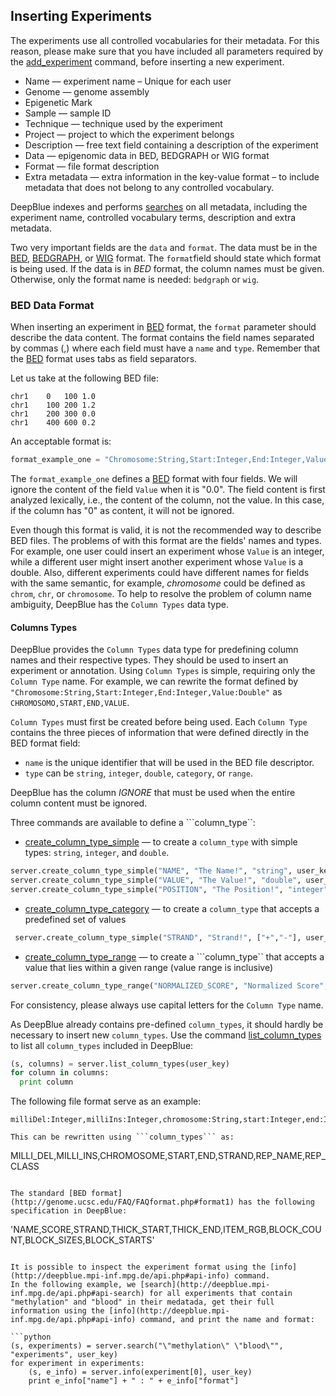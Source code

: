 ## Inserting Experiments

The experiments use all controlled vocabularies for their metadata. For this reason, please make sure that you have included all parameters required by the [add_experiment](http://deepblue.mpi-inf.mpg.de/api.php#api-add_experiment) command, before inserting a new experiment.

 * Name — experiment name – Unique for each user
 * Genome — genome assembly
 * Epigenetic Mark
 * Sample — sample ID
 * Technique — technique used by the experiment
 * Project — project to which the experiment belongs
 * Description — free text field containing a description of the experiment
 * Data — epigenomic data in BED, BEDGRAPH or WIG format
 * Format — file format description
 * Extra metadata — extra information in the key-value format – to include metadata that does not belong to any controlled vocabulary.

DeepBlue indexes and performs [searches](http://deepblue.mpi-inf.mpg.de/api.php#api-search) on all metadata, including the experiment name, controlled vocabulary terms, description and extra metadata.

Two very important fields are the ```data``` and ```format```.
The data must be in the [BED](http://genome.ucsc.edu/FAQ/FAQformat.php#format1), [BEDGRAPH](https://genome.ucsc.edu/goldenPath/help/bedgraph.php), or [WIG](http://genome.ucsc.edu/FAQ/FAQformat.php#format6) format. The ```format```field should state which format is being used. If the data is in *BED* format, the column names must be given. Otherwise, only the format name is needed: `bedgraph` or `wig`.

### BED Data Format

When inserting an experiment in [BED](http://genome.ucsc.edu/FAQ/FAQformat.php#format1) format, the  ```format``` parameter should describe the data content.
The format contains the field names separated by commas (,) where each field must have a ```name``` and ```type```.
Remember that the [BED](http://genome.ucsc.edu/FAQ/FAQformat.php#format1) format uses tabs as field separators.

Let us take at the following BED file:
```
chr1	0	100	1.0
chr1	100	200	1.2
chr1	200	300	0.0
chr1	400	600	0.2
```

An acceptable format is:
```python
format_example_one = "Chromosome:String,Start:Integer,End:Integer,Value:Double"
```
The ```format_example_one``` defines a [BED](http://genome.ucsc.edu/FAQ/FAQformat.php#format1) format with four fields.
We will ignore the content of the field ```Value``` when it is "0.0".
The field content is first analyzed lexically, i.e., the content of the column, not the value.
In this case, if the column has "0" as content, it will not be ignored.

Even though this format is valid, it is not the recommended way to describe BED files.
The problems of with this format are the fields' names and types.
For example, one user could insert an experiment whose ```Value``` is an integer,
while a different user might insert another experiment whose ```Value``` is a double.
Also, different experiments could have different names for fields with the same semantic, for example, *chromosome* could be defined as ```chrom```, ```chr```, or ```chromosome```.
To help to resolve the problem of column name ambiguity, DeepBlue has the ```Column Types``` data type.

#### Columns Types

DeepBlue provides the ```Column Types``` data type for predefining column names and their respective types.
They should be used to insert an experiment or annotation.
Using ```Column Types``` is simple, requiring only the ```Column Type``` name.
For example, we can rewrite the format defined by ```"Chromosome:String,Start:Integer,End:Integer,Value:Double"``` as ```CHROMOSOMO,START,END,VALUE```.

```Column Types``` must first be created before being used. Each ```Column Type``` contains the three pieces of information that were defined directly in the BED format field:

 * ```name``` is the unique identifier that will be used in the BED file descriptor.
 * ```type``` can be ```string```, ```integer```, ```double```, ```category```, or ```range```.

DeepBlue has the column *IGNORE* that must be used when the entire column content must be ignored.

Three commands are available to define a ```column_type``:
 * [create_column_type_simple](http://deepblue.mpi-inf.mpg.de/api.php#api-create_column_type_simple) — to create a ```column_type``` with simple types: ```string```, ```integer```, and ```double```.
 ```python
 server.create_column_type_simple("NAME", "The Name!", "string", user_key)
 server.create_column_type_simple("VALUE", "The Value!", "double", user_key)
 server.create_column_type_simple("POSITION", "The Position!", "integer", user_key)
 ```
 * [create_column_type_category](http://deepblue.mpi-inf.mpg.de/api.php#api-create_column_type_category) — to create a ```column_type``` that accepts a predefined set of values
```python
 server.create_column_type_simple("STRAND", "Strand!", ["+","-"], user_key)
 ```
 * [create_column_type_range](http://deepblue.mpi-inf.mpg.de/api.php#api-create_column_type_range) — to create a ```column_type`` that accepts a value that lies within a given range (value range is inclusive)
 ```python
 server.create_column_type_range("NORMALIZED_SCORE", "Normalized Score", -1.0, 1.0, user_key)
 ```

For consistency, please always use capital letters for the ```Column Type``` name.

As DeepBlue already contains pre-defined ```column_types```,  it should hardly be necessary to insert new ```column_types```.
Use the command [list_column_types](http://deepblue.mpi-inf.mpg.de/api.php#api-list_column_types) to list all ```column_types``` included in DeepBlue:
```python
(s, columns) = server.list_column_types(user_key)
for column in columns:
  print column
```

The following file format serve as an example:
```
milliDel:Integer,milliIns:Integer,chromosome:String,start:Integer,end:Integer,strand:String,repName:String,repClass:String```

This can be rewritten using ```column_types``` as:

```
MILLI_DEL,MILLI_INS,CHROMOSOME,START,END,STRAND,REP_NAME,REP_CLASS
```

The standard [BED format](http://genome.ucsc.edu/FAQ/FAQformat.php#format1) has the following specification in DeepBlue:

```
'NAME,SCORE,STRAND,THICK_START,THICK_END,ITEM_RGB,BLOCK_COUNT,BLOCK_SIZES,BLOCK_STARTS'
```

It is possible to inspect the experiment format using the [info](http://deepblue.mpi-inf.mpg.de/api.php#api-info) command.
In the following example, we [search](http://deepblue.mpi-inf.mpg.de/api.php#api-search) for all experiments that contain "methylation" and "blood" in their medatada, get their full information using the [info](http://deepblue.mpi-inf.mpg.de/api.php#api-info) command, and print the name and format:

```python
(s, experiments) = server.search("\"methylation\" \"blood\"", "experiments", user_key)
for experiment in experiments:
	(s, e_info) = server.info(experiment[0], user_key)
	print e_info["name"] + " : " + e_info["format"]
```
